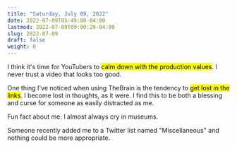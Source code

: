 ```yaml
---
title: "Saturday, July 09, 2022"
date: 2022-07-09T05:49:00-04:00
lastmod: 2022-07-09T09:00:29-04:00
slug: 2022-07-09
draft: false
weight: 0
---
```


I think it's time for YouTubers to <mark>calm down with the production values</mark>. I never trust a video that looks too good.

One thing I've noticed when using TheBrain is the tendency to <mark>get lost in the links</mark>. I become lost in thoughts, as it were. I find this to be both a blessing and curse for someone as easily distracted as me.

Fun fact about me: I almost always cry in museums.

Someone recently added me to a Twitter list named "Miscellaneous" and nothing could be more appropriate.

[//]: # "Exported with love from a post written in Org mode"
[//]: # "- https://github.com/kaushalmodi/ox-hugo"
